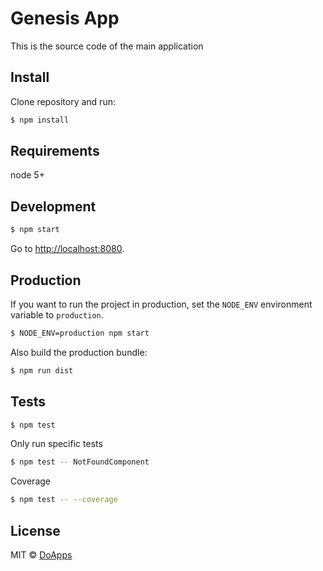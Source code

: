 # Genesis App

This is the source code of the main application

## Install

Clone repository and run:

```sh
$ npm install
```

## Requirements

node 5+

## Development

```sh
$ npm start
```

Go to [http://localhost:8080](http://localhost:8080).

## Production

If you want to run the project in production, set the `NODE_ENV` environment variable to `production`.

```sh
$ NODE_ENV=production npm start
```

Also build the production bundle:

```sh
$ npm run dist
```

## Tests

```sh
$ npm test
```

Only run specific tests

```sh
$ npm test -- NotFoundComponent
```

Coverage

```sh
$ npm test -- --coverage
```

## License

MIT © [DoApps](http://doapps.me)
